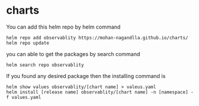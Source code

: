 # charts

You can add this helm repo by helm command 
```
helm repo add observablity https://mohan-nagandlla.github.io/charts/
helm repo update
```

you can able to get the packages by search command 

```
helm search repo observablity
```

If you found any desired package then the installing command is 

```
helm show values observablity/[chart name] > valeus.yaml
helm install [release name] observablity/[chart name] -n [namespace] -f values.yaml
```
